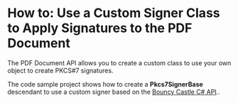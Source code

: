 # How to: Use a Custom Signer Class to Apply Signatures to the PDF Document

The PDF Document API allows you to create a custom class to use your own object to create PKCS#7 signatures.

The code sample project shows how to create a **Pkcs7SignerBase** descendant to use a custom signer based on the [Bouncy Castle C# API](https://bouncycastle.org/csharp/index.html).. 
